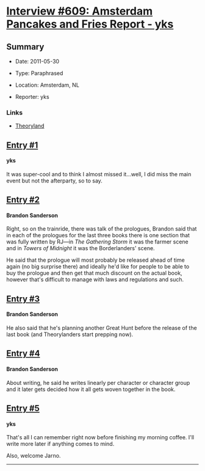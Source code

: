 # [Interview #609: Amsterdam Pancakes and Fries Report - yks](https://www.theoryland.com/intvmain.php?i=609)

## Summary

- Date: 2011-05-30

- Type: Paraphrased

- Location: Amsterdam, NL

- Reporter: yks

### Links

- [Theoryland](http://www.theoryland.com/vbulletin/showthread.php?p=150622#poststop)


## [Entry #1](./t-609/1)

#### yks

It was super-cool and to think I almost missed it...well, I did miss the main event but not the afterparty, so to say.

## [Entry #2](./t-609/2)

#### Brandon Sanderson

Right, so on the trainride, there was talk of the prologues, Brandon said that in each of the prologues for the last three books there is one section that was fully written by RJ—in
*The Gathering Storm*
it was the farmer scene and in
*Towers of Midnight*
it was the Borderlanders' scene.

He said that the prologue will most probably be released ahead of time again (no big surprise there) and ideally he'd like for people to be able to buy the prologue and then get that much discount on the actual book, however that's difficult to manage with laws and regulations and such.

## [Entry #3](./t-609/3)

#### Brandon Sanderson

He also said that he's planning another Great Hunt before the release of the last book (and Theorylanders start prepping now).

## [Entry #4](./t-609/4)

#### Brandon Sanderson

About writing, he said he writes linearly per character or character group and it later gets decided how it all gets woven together in the book.

## [Entry #5](./t-609/5)

#### yks

That's all I can remember right now before finishing my morning coffee. I'll write more later if anything comes to mind.

Also, welcome Jarno.


---

